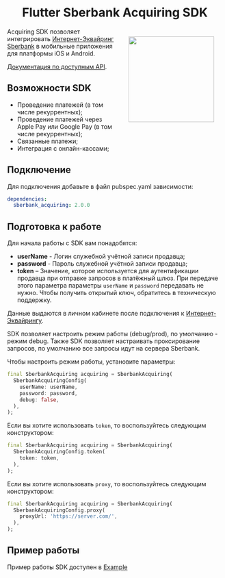 <h1 align="center">Flutter Sberbank Acquiring SDK</h1>

<a href="https://madbrains.ru/"><img src="https://firebasestorage.googleapis.com/v0/b/mad-brains-web.appspot.com/o/logo.png?alt=media" width="200" align="right" style="margin: 20px;"/></a>
 
Acquiring SDK позволяет интегрировать [Интернет-Эквайринг Sberbank][acquiring] в мобильные приложения для платформы iOS и Android. 

[Документация по доступным API][documentation].

## Возможности SDK

- Проведение платежей (в том числе рекуррентных);
- Проведение платежей через Apple Pay или Google Pay (в том числе рекуррентных);
- Связанные платежи;
- Интеграция с онлайн-кассами;

## Подключение
Для подключения добавьте в файл pubspec.yaml зависимости:
```yaml
dependencies:
  sberbank_acquiring: 2.0.0
```

## Подготовка к работе

Для начала работы с SDK вам понадобятся:
* **userName** - Логин служебной учётной записи продавца; 
* **password** - Пароль служебной учётной записи продавца;
* **token** – Значение, которое используется для аутентификации продавца при отправке запросов в платёжный шлюз. При передаче этого параметра параметры `userName` и `pаssword` передавать не нужно. Чтобы получить открытый ключ, обратитесь в техническую поддержку.

Данные выдаются в личном кабинете после подключения к [Интернет-Эквайрингу][acquiring].

SDK позволяет настроить режим работы (debug/prod), по умолчанию - режим debug.
Также SDK позволяет настраивать проксирование запросов, по умолчанию все запросы идут на сервера Sberbank.

Чтобы настроить режим работы, установите параметры:
```dart
final SberbankAcquiring acquiring = SberbankAcquiring(
  SberbankAcquiringConfig(
    userName: userName,
    password: password,
    debug: false,
  ),
);
```

Если вы хотите использовать `token`, то воспользуйтесь следующим конструктором:
```dart
final SberbankAcquiring acquiring = SberbankAcquiring(
  SberbankAcquiringConfig.token(
    token: token,
  ),
);
```

Если вы хотите использовать `proxy`, то воспользуйтесь следующим конструктором:
```dart
final SberbankAcquiring acquiring = SberbankAcquiring(
  SberbankAcquiringConfig.proxy(
    proxyUrl: 'https://server.com/',
  ),
);
```

## Пример работы

Пример работы SDK доступен в [Example][example]


[documentation]: https://securepayments.sberbank.ru/wiki/doku.php/integration:paymentpage:paymentpage_design
[acquiring]: https://securepayments.sberbank.ru/wiki/doku.php/main_page
[example]: https://github.com/MadBrains/Sberbank-Acquiring-SDK-Flutter/tree/main/example/